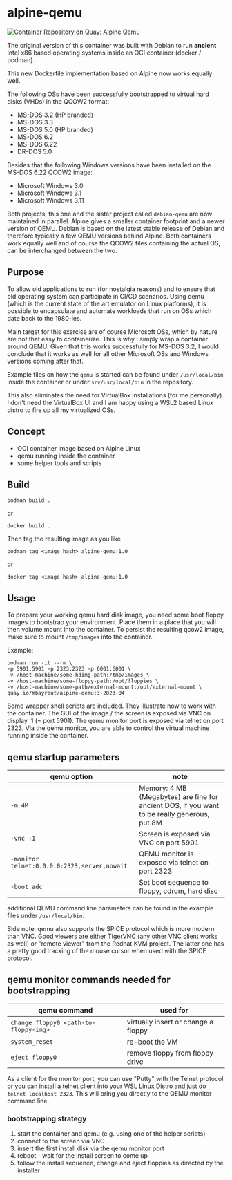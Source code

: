 # alpine-qemu

[![Container Repository on Quay: Alpine Qemu](https://quay.io/repository/mbayreut/alpine-qemu/status "Container Repository on Quay: Alpine Qemu")](https://quay.io/repository/mbayreut/alpine-qemu)

The original version of this container was built with Debian to run **ancient** Intel x86 based operating systems inside an OCI container (docker / podman).

This new Dockerfile implementation based on Alpine now works equally well.

The following OSs have been successfully bootstrapped to virtual hard disks (VHDs) in the QCOW2 format:
- MS-DOS 3.2 (HP branded)
- MS-DOS 3.3
- MS-DOS 5.0 (HP branded)
- MS-DOS 6.2
- MS-DOS 6.22
- DR-DOS 5.0

Besides that the following Windows versions have been installed on the MS-DOS 6.22 QCOW2 image:
- Microsoft Windows 3.0
- Microsoft Windows 3.1
- Microsoft Windows 3.11

Both projects, this one and the sister project called `debian-qemu` are now maintained in parallel.
Alpine gives a smaller container footprint and a newer version of QEMU. Debian is based on the latest
stable release of Debian and therefore typically a few QEMU versions behind Alpine. Both containers work
equally well and of course the QCOW2 files containing the actual OS, can be interchanged between the two.

## Purpose

To allow old applications to run (for nostalgia reasons) and to ensure that old operating system can participate in CI/CD scenarios. Using qemu (which is the current state of the art emulator on Linux platforms), it is possible to encapsulate and automate workloads that run on OSs which date back to the 1980-ies.

Main target for this exercise are of course Microsoft OSs, which by nature are not that easy to containerize.
This is why I simply wrap a container around QEMU. Given that this works successfully for MS-DOS 3.2, I
would conclude that it works as well for all other Microsoft OSs and Windows versions coming after that.

Example files on how the `qemu` is started can be found under `/usr/local/bin` inside the container or
under `srv/usr/local/bin` in the repository.

This also eliminates the need for VirtualBox installations (for me personally). I don't need the VirtualBox UI and I am 
happy using a WSL2 based Linux distro to fire up all my virtualized OSs.

## Concept

- OCI container image based on Alpine Linux
- qemu running inside the container
- some helper tools and scripts

## Build

    podman build .
or

    docker build .

Then tag the resulting image as you like

    podman tag <image hash> alpine-qemu:1.0
or

    docker tag <image hash> alpine-qemu:1.0

## Usage

To prepare your working qemu hard disk image, you need some boot floppy images to bootstrap your environment. Place them in a place that you will then volume mount into the container. To persist the resulting qcow2 image, make sure to mount `/tmp/images` into the container.

Example:

    podman run -it --rm \
    -p 5901:5901 -p 2323:2323 -p 6001:6001 \
    -v /host-machine/some-hdimg-path:/tmp/images \
    -v /host-machine/some-floppy-path:/opt/floppies \
    -v /host-machine/some-path/external-mount:/opt/external-mount \
    quay.io/mbayreut/alpine-qemu:3-2023-04

Some wrapper shell scripts are included. They illustrate how to work with the container. The GUI of the image / the screen is exposed via VNC on display :1 (= port 5901). The qemu monitor port is exposed via telnet on port 2323. Via the qemu monitor, you are able to control the virtual machine running inside the container.

## qemu startup parameters

| qemu option | note                                   |
|-------------|----------------------------------------|
| `-m 4M`       | Memory: 4 MB (Megabytes) are fine for ancient DOS, if you want to be really generous, put 8M |
| `-vnc :1`     | Screen is exposed via VNC on port 5901 |
| `-monitor telnet:0.0.0.0:2323,server,nowait` | QEMU monitor is exposed via telnet on port 2323 |
| `-boot adc`   | Set boot sequence to floppy, cdrom, hard disc |

additional QEMU command line parameters can be found in the example files under `/usr/local/bin`.

Side note: qemu also supports the SPICE protocol which is more modern than VNC. Good viewers are either TigerVNC 
(any other VNC client works as well) or "remote viewer" from the Redhat KVM project. The latter one has a pretty good
tracking of the mouse cursor when used with the SPICE protocol.

## qemu monitor commands needed for bootstrapping

| qemu command | used for                                   |
|-------------|----------------------------------------|
| `change floppy0 <path-to-floppy-img>` | virtually insert or change a floppy |
| `system_reset` | re-boot the VM |
| `eject floppy0` | remove floppy from floppy drive |

As a client for the monitor port, you can use "Putty" with the Telnet protocol or you can install a telnet
client into your WSL Linux Distro and just do `telnet localhost 2323`. This will bring you directly to
the QEMU monitor command line.

### bootstrapping strategy

1. start the container and qemu (e.g. using one of the helper scripts)
2. connect to the screen via VNC
3. insert the first install disk via the qemu monitor port
4. reboot - wait for the install screen to come up
5. follow the install sequence, change and eject floppies as directed by the installer
